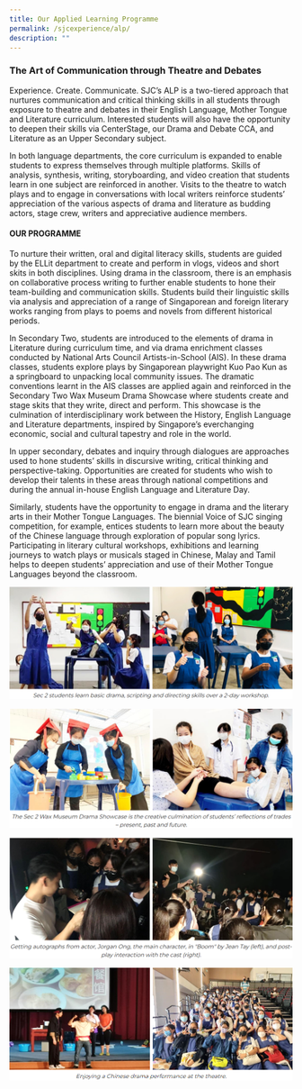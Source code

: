 ```yaml
---
title: Our Applied Learning Programme
permalink: /sjcexperience/alp/
description: ""
---
```

### **The Art of Communication through Theatre and Debates**

Experience. Create. Communicate. SJC’s ALP is a two-tiered approach that nurtures communication and critical thinking skills in all students through exposure to theatre and debates in their English Language, Mother Tongue and Literature curriculum. Interested students will also have the opportunity to deepen their skills via CenterStage, our Drama and Debate CCA, and Literature as an Upper Secondary subject.  

In both language departments, the core curriculum is expanded to enable students to express themselves through multiple platforms. Skills of analysis, synthesis, writing, storyboarding, and video creation that students learn in one subject are reinforced in another. Visits to the theatre to watch plays and to engage in conversations with local writers reinforce students’ appreciation of the various aspects of drama and literature as budding actors, stage crew, writers and appreciative audience members.

#### **OUR PROGRAMME**

To nurture their written, oral and digital literacy skills, students are guided by the ELLit department to create and perform in vlogs, videos and short skits in both disciplines. Using drama in the classroom, there is an emphasis on collaborative process writing to further enable students to hone their team-building and communication skills. Students build their linguistic skills via analysis and appreciation of a range of Singaporean and foreign literary works ranging from plays to poems and novels from different historical periods.

In Secondary Two, students are introduced to the elements of drama in Literature during curriculum time, and via drama enrichment classes conducted by National Arts Council Artists-in-School (AIS). In these drama classes, students explore plays by Singaporean playwright Kuo Pao Kun as a springboard to unpacking local community issues. The dramatic conventions learnt in the AIS classes are applied again and reinforced in the Secondary Two Wax Museum Drama Showcase where students create and stage skits that they write, direct and perform. This showcase is the culmination of interdisciplinary work between the History, English Language and Literature departments, inspired by Singapore’s everchanging economic, social and cultural tapestry and role in the world.

In upper secondary, debates and inquiry through dialogues are approaches used to hone students’ skills in discursive writing, critical thinking and perspective-taking. Opportunities are created for students who wish to develop their talents in these areas through national competitions and during the annual in-house English Language and Literature Day.

Similarly, students have the opportunity to engage in drama and the literary arts in their Mother Tongue Languages. The biennial Voice of SJC singing competition, for example, entices students to learn more about the beauty of the Chinese language through exploration of popular song lyrics. Participating in literary cultural workshops, exhibitions and learning journeys to watch plays or musicals staged in Chinese, Malay and Tamil helps to deepen students’ appreciation and use of their Mother Tongue Languages beyond the classroom.

![](/images/Special%20Programmes/Applied%20Learning%20Programme/A1.png)

![](/images/Special%20Programmes/Applied%20Learning%20Programme/A2.png)

![](/images/Special%20Programmes/Applied%20Learning%20Programme/A3.png)

![](/images/Special%20Programmes/Applied%20Learning%20Programme/A4.png)